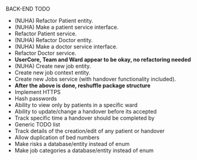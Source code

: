 BACK-END TODO
- (NUHA) Refactor Patient entity.
- (NUHA) Make a patient service interface.
- Refactor Patient service.
- (NUHA) Refactor Doctor entity.
- (NUHA) Make a doctor service interface.
- Refactor Doctor service.
- ****UserCore, Team and Ward appear to be okay, no refactoring needed****
- (NUHA) Create new job entity.
- Create new job context entity.
- Create new Jobs service (with handover functionality included).
- ****After the above is done, reshuffle package structure****
- Implement HTTPS
- Hash passwords
- Ability to view only by patients in a specific ward
- Ability to update/change a handover before its accepted
- Track specific time a handover should be completed by
- Generic TODO list
- Track details of the creation/edit of any patient or handover
- Allow duplication of bed numbers
- Make risks a database/entity instead of enum
- Make job categories a database/entity instead of enum

